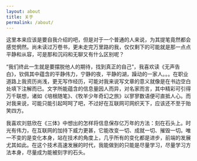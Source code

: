 ```yaml
---
layout: about
title: 关于
permalink: /about/
---
```


这里本来应该是要自我介绍的吧，但是对于一个普通的人来说，为其提笔竟然都会感觉惘然。尚未读过万卷书，更未走完万里路的我，仅仅剩下的可能就是那一点点平静和从容，可是那和沉闷和无聊又有什么区别呢？

“我们终此一生就是要摆脱他人的期待，找到真正的自己”，我喜欢读《无声告白》，钦佩其中蕴含的平静伟力，宁静的夜，平静的湖，躁动的一家人。。。在职业道路上我资历尚浅，更无写作经历，可能对我来说写文章的意义就像是在书边空白处填下注解而已。文字所能蕴含的信息量因人而异，对名家而言，其中精彩可引得万千联想，诸如《培根随笔》、《牧羊少年奇幻之旅》以寥寥数语便可直抵人心。而对我来说，可能只能引起呵呵了吧，不过好在互联网可网织天下，应该还不至于贻笑四方。

我喜欢刘慈欣在《三体》中想出的怎样将信息保存亿万年的方法：刻在石头上。时光有伟力，在互联网的加持下威力更甚，它能改变一切、成就一切、摧毁一切。唯一不变的是变化本身，站在技术的角度上，几乎所有的变化都是进步，前端的发展尤其如此。在这个技术高速发展的时代，我能做到的只能是尽量学习，尽量学习方法本身，尽量成为能被刻字的石头。
